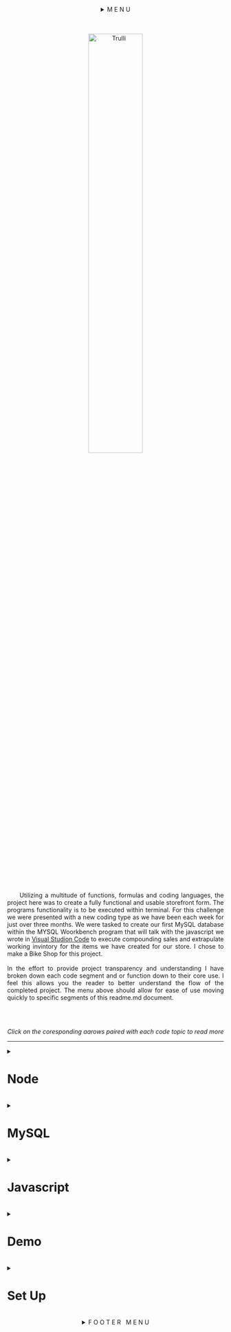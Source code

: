 <details id"top">
<summary align="center">M E N U</summary>
<div class=container align="center">
<span><a href="#top">Intro | </a></span>
<span><a href="#node">Node | </a></span>
<span><a href="#mysql">MySQL Code | </a></span>
<span><a href="#javascript">Javascript Code | </a></span>
<span><a href="#Demo">demo | </a></span>
<span><a href="https://github.com/rogueathletic/bamazon" download>Download | </a></span>
<span><a href="#set-up">Set up | </a></span>
<span><a href="mailto:jason@skunkworksweb.io">contact</a></span>
</details>
<br>
<br>
</div>

<p align="center">
<img src="https://i.imgur.com/vVwCra2.png" alt="Trulli" width="50%" height="auto" margin-left="20%" alt="unlicensed bootleg art using toe Amazon logo as base with user input art to illustrate visual catchall of app">
</p>

<br>
<p align="justify">&nbsp;&nbsp;&nbsp;&nbsp;
Utilizing a multitude of functions, formulas and coding languages, the project here was to create a fully functional and usable storefront form. The programs functionality is to be executed within terminal. For this challenge we were presented with a new coding type as we have been each week for just over three months. We were tasked to create our first MySQL database within the MYSQL Woorkbench program that will talk with the javascript we wrote in <a href="https://bit.ly/2VfZi2H">Visual Studion Code</a> to execute compounding sales and extrapulate working invintory for the items we have created for our store. I chose to make a Bike Shop for this project. 
<br>
<br>
In the effort to provide project transparency and understanding I have broken down each code segment and or function down to their core use. I feel this allows you the reader to better understand the flow of the completed project. The menu above should allow for ease of use moving quickly to specific segments of this readme.md document.</p>
<br>
<br>
<p align="center"><i> Click on the coresponding aarows paired with each code topic to read more</i></p>
</p>
<hr>
<details>
<summary><h1 id="node">Node</h1></summary>
<hr>
<h2 align="center">used to complete this application:<br>
<a href="https://bit.ly/2IC3Sa1">Languages | </a>
<a href="https://bit.ly/2U4VW2o" target="_blank"> node apps | </a>
<a href="https://bit.ly/2U7qnVs"> node dependancies</a></h2>
<br>
<ul>
<li><a href="https://bit.ly/2GZTqXu" target="_blank" alt="link to subsequent node dependancie, node app or code code">My SQL Workbench</a></li>
<li><a href="https://bit.ly/2EcEJNN" target="_blank" alt="link to subsequent node dependancie, node app or code code">HTML</a></li>
<li><a href="https://bit.ly/2TcFS1k" target="_blank" alt="link to subsequent node dependancie, node app or code code">CSS</a></li>
<li><a href="https://bit.ly/1cYzv8q" target="_blank" alt="link to subsequent node dependancie, node app or code code">Javascript</a></li>
<li><a href="https://bit.ly/1AOYl0q" target="_blank" alt="link to subsequent node dependancie, node app or code code">Jquery</a></li>
<li><a href="https://bit.ly/2wztb2m" target="_blank" alt="link to subsequent node dependancie, node app or code code">bootstrap</a></li>
<ul>
<li><a href="https://bit.ly/1LjG5AH" target="_blank" alt="link to subsequent node dependancie, node app or code code">Node</a></li>
<ul>
<li><a href="https://bit.ly/2ssAXN3" target="_blank" alt="link to subsequent node dependancie, node app or code code">dotenv</a></li>
<li><a href="https://bit.ly/2kh3jU4" target="_blank" alt="link to subsequent node dependancie, node app or code code">Json</a></li>
<li><a href="https://bit.ly/2H3dWq7" target="_blank" alt="link to subsequent node dependancie, node app or code code">ansi-escapes</a></li>
<li><a href="https://bit.ly/2GJET30" target="_blank" alt="link to subsequent node dependancie, node app or code code">ansi-regex</a></li>
<li><a href="https://bit.ly/2Ev2ems" target="_blank" alt="link to subsequent node dependancie, node app or code code">ansi-styles</a></li>
<li><a href="https://bit.ly/2IyieIk" target="_blank" alt="link to subsequent node dependancie, node app or code code">bignumber.js</a></li>
<li><a href="https://bit.ly/2NraruV" target="_blank" alt="link to subsequent node dependancie, node app or code code">chardet</a></li>
<li><a href="https://bit.ly/2SpCV98" target="_blank" alt="link to subsequent node dependancie, node app or code code">cli-cursor</a></li>
<li><a href="https://bit.ly/2EwfNSH" target="_blank" alt="link to subsequent node dependancie, node app or code code">clone</a></li>
<li><a href="https://bit.ly/2tFvRuZ" target="_blank" alt="link to subsequent node dependancie, node app or code code">color-convert</a></li>
<li><a href="https://bit.ly/2GHwRaO" target="_blank" alt="link to subsequent node dependancie, node app or code code">color-name</a></li>
<li><a href="https://bit.ly/2U7GNx8" target="_blank" alt="link to subsequent node dependancie, node app or code code">console.table</a></li>
<li><a href="https://bit.ly/2tyxECc" target="_blank" alt="link to subsequent node dependancie, node app or code code">core-util-is</a></li>
<li><a href="https://bit.ly/2Vcsjfu" target="_blank" alt="link to subsequent node dependancie, node app or code code">defaults</a></li>
<li><a href="https://bit.ly/2XlNiyE" target="_blank" alt="link to subsequent node dependancie, node app or code code">easy-table</a></li>
<li><a href="https://bit.ly/2IBU67P" target="_blank" alt="link to subsequent node dependancie, node app or code code">escape-string-regexp</a></li>
<li><a href="https://bit.ly/2VjQKIe" target="_blank" alt="link to subsequent node dependancie, node app or code code">external-editor</a></li>
<li><a href="https://bit.ly/2NpF97G" target="_blank" alt="link to subsequent node dependancie, node app or code code">figures</a></li>
<li><a href="https://bit.ly/2SkXnIg" target="_blank" alt="link to subsequent node dependancie, node app or code code">has-flag</a></li>
<li><a href="https://bit.ly/2Ns8L49" target="_blank" alt="link to subsequent node dependancie, node app or code code">iconv-lite</a></li>
<li><a href="https://bit.ly/2Iym7wU" target="_blank" alt="link to subsequent node dependancie, node app or code code">inherits</a></li>
<li><a href="https://bit.ly/2BQXbLz" target="_blank" alt="link to subsequent node dependancie, node app or code code">inquire</a></li>
<li><a href="https://bit.ly/2XlFxZr" target="_blank" alt="link to subsequent node dependancie, node app or code code">is-fullwidth-code-point</a></li>
<li><a href="https://bit.ly/2Easbq2" target="_blank" alt="link to subsequent node dependancie, node app or code code">is-promise</a></li>
<li><a href="https://bit.ly/2Tdx4In" target="_blank" alt="link to subsequent node dependancie, node app or code code">isarray</a></li>
<li><a href="https://bit.ly/2SUKTfH" target="_blank" alt="link to subsequent node dependancie, node app or code code">lodash</a></li>
<li><a href="https://bit.ly/2H0Qee3" target="_blank" alt="link to subsequent node dependancie, node app or code code">mimic-fn</a></li>
<li><a href="https://bit.ly/2VjR5uu" target="_blank" alt="link to subsequent node dependancie, node app or code code">mute-stream</a></li>
<li><a href="https://bit.ly/2yMBvfz" target="_blank" alt="link to subsequent node dependancie, node app or code code">mysql</a></li>
<li><a href="https://bit.ly/2NphKDc" target="_blank" alt="link to subsequent node dependancie, node app or code code">onetime</a></li>
<li><a href="https://bit.ly/2GHkw6f" target="_blank" alt="link to subsequent node dependancie, node app or code code">os-tmpdir</a></li> *os-tmpdir has been depriciated but it still listed as a packet dependancy so it has been included
<li><a href="https://bit.ly/2NpMfZM" target="_blank" alt="link to subsequent node dependancie, node app or code code">process-nextick-args</a></li>
<li><a href="https://bit.ly/2VkiXia" target="_blank" alt="link to subsequent node dependancie, node app or code code">readable-stream</a></li>
<li><a href="https://bit.ly/2GHsTyJ" target="_blank" alt="link to subsequent node dependancie, node app or code code">restore-cursor</a></li>
<li><a href="https://bit.ly/2Iyoyzy" target="_blank" alt="link to subsequent node dependancie, node app or code code">run-async</a></li>
<li><a href="https://bit.ly/2IvRatd" target="_blank" alt="link to subsequent node dependancie, node app or code code">rxjs</a></li>
<li><a href="https://bit.ly/safe-buf" target="_blank" alt="link to subsequent node dependancie, node app or code code">safe-buffer</a></li>
<li><a href="https://bit.ly/2EtRlkK" target="_blank" alt="link to subsequent node dependancie, node app or code code">signal-exit</a></li>
<li><a href="https://bit.ly/2XipSu1" target="_blank" alt="link to subsequent node dependancie, node app or code code">sqlstring</a></li>
<li><a href="https://bit.ly/2NtvrAZ" target="_blank" alt="link to subsequent node dependancie, node app or code code">string-width</a></li>
<li><a href="https://bit.ly/2H0r1Az" target="_blank" alt="link to subsequent node dependancie, node app or code code">string_decoder</a></li>
<li><a href="https://bit.ly/2EuZt4z" target="_blank" alt="link to subsequent node dependancie, node app or code code">strip-ansi</a></li>
<li><a href="https://bit.ly/2ViR364" target="_blank" alt="link to subsequent node dependancie, node app or code code">supports-color</a></li>
<li><a href="https://bit.ly/2NsmWGm" target="_blank" alt="link to subsequent node dependancie, node app or code code">symbol-observable</a></li>
<li><a href="https://bit.ly/2tBY8mo" target="_blank" alt="link to subsequent node dependancie, node app or code code">through</a></li>
<li><a href="https://bit.ly/2tALS5B" target="_blank" alt="link to subsequent node dependancie, node app or code code">util-deprecate</a></li>
<li><a href="https://bit.ly/2NrS4pE" target="_blank" alt="link to subsequent node dependancie, node app or code code">wcwidth</a></li>
</ul>
</ul>
</ul>
<br>
<p align="justify">&nbsp;&nbsp;&nbsp;&nbsp;***The legnth of the list above should be noted that the vast majority of these node programs are strict dependancies of the primary ones used. It is good to understand that when you bring one npm packet into your root files or directly into your project it is called a packet for the reason above. There are many working parts to these programd and knowing that even though a few of these programs are one - two lines they provide a systaining component to allow all of the pther systems to work well and in a mannor we expect with the speed of the internet today.***</p>
</details>
<br>
<details>
<summary><h1 id="mysql">MySQL</h1></summary>
<br>
MySQL information to create DB and Table

```DROP DATABASE IF EXISTS bamazon;```

replaces file in mysql if it was present. if it was not dropped it will be used to create it

```CREATE DATABASE bamazon;```

declares we want to use this file to populate the file declared aboves content


```USE bamazon;```

this is the master list of column titles and how they require their own specific formatting

```&nbsp;
CREATE TABLE Products (
id INT NOT NULL AUTO_INCREMENT,
productName VARCHAR (45) NOT NULL,
departmentName VARCHAR (45) NOT NULL,
price DECIMAL (10,2) NOT NULL,
stockQuantity INT (10) NOT NULL,
PRIMARY KEY (ID)
);
```
<p>
varchar characters and numbers as a word
int is intiger or number vlaue 
not null means it can not be empty
the numbers in parentheses is the most amount of characters that can be entered for the column value
</p>
<p align="justify">&nbsp;&nbsp;&nbsp;&nbsp;
Below you will see the info assigned to the corresponding table headers via .CSV formatting. This for most users will emulate the functions of Microsoft Excell or more appropriatly Microsoft Acess. This ebing that Excel is in its root value a table builder where access much like My Sql is a platform you can view, review and build tables but its true function is extrapulating data from the sheet and making functional charts and forms out of the information provided. to provide a refference of the code below, I have added a tabled form after it to show the symilarities of the two files in how they look.
</p>

```&nbsp;
INSERT INTO Products (ID, productName, departmentName, price, stockQuantity)
VALUES ('001', 'Bianchi Specialisima', 'Bikes', 4999.00, 5);
INSERT INTO Products (ID, productName, departmentName, price, stockQuantity)
VALUES ('002', 'Kask Protone` | White', 'Helmet', 375.00, 8);
INSERT INTO Products (ID, productName, departmentName, price, stockQuantity)
VALUES ('003', 'Fizik', 'Socks', 20.00, 6);
INSERT INTO Products (ID, productName, departmentName, price, stockQuantity)
VALUES ('004', 'Assos', 'Apparel', 360.00, 10);
INSERT INTO Products (ID, productName, departmentName, price, stockQuantity)
VALUES ('005', 'bibs', 'Apparel', 532.26, 6);
INSERT INTO Products (ID, productName, departmentName, price, stockQuantity)
VALUES ('006', 'Mavic Vest', 'Accessories', 135.00, 10);
INSERT INTO Products (ID, productName, departmentName, price, stockQuantity)
VALUES ('007', 'Bont Vaypor + White', 'Shoes', 710.00, 7);
INSERT INTO Products (ID, productName, departmentName, price, stockQuantity)
VALUES ('008', 'Oakley Radar EV', 'Apparel', 225.00, 14);
INSERT INTO Products (ID, productName, departmentName, price, stockQuantity)
VALUES ('009', 'WYN Sleeves ', 'Apparel', 120.00, 10);
INSERT INTO Products (ID, productName, departmentName, price, stockQuantity)
VALUES ('010', 'Giro Gloves', 'Accessories', 25.00, 12);
INSERT INTO Products (ID, productName, departmentName, price, stockQuantity)
VALUES ('011', 'Beats By Dre Headphones', 'Shoes', 130.00, 18);
INSERT INTO Products (ID, productName, departmentName, price, stockQuantity)
VALUES ('012', 'Speed Sleeve', 'Apparel', 100.00, 15);
INSERT INTO Products (ID, productName, departmentName, price, stockQuantity)
VALUES ('013', 'SRM PC8', 'Apparel', 120.00, 12);
INSERT INTO Products (ID, productName, departmentName, price, stockQuantity)
VALUES ('014', 'Specialized 1.5 knee warmers', 'Accessories', 20.00, 12);
```
Where the code above is formatted in a way for e to bulk upload. The table below is an end users outout
<table>
<tbody>
<tr>
<td style="text-align: center;">ID</td>
<td style="text-align: center;">Product Name</td>
<td style="text-align: center;">departmentName</td>
<td style="text-align: center;">price</td>
<td style="text-align: center;">stockQuantity</td>
</tr>
<tr>
<td style="text-align: center;">001</td>
<td style="text-align: right;">Bianchi Specialisima</td>
<td style="text-align: center;">Bikes</td>
<td style="text-align: center;">4999.00</td>
<td style="text-align: center;">5</td>
</tr>
<tr>
<td style="text-align: center;">002</td>
<td style="text-align: right;">Kask Protone | White</td>
<td style="text-align: center;">Helmets</td>
<td style="text-align: center;">375.00</td>
<td style="text-align: center;">8</td>
</tr>
<tr>
<td style="text-align: center;">003</td>
<td style="text-align: right;">Fizik Arione</td>
<td style="text-align: center;">Saddles</td>
<td style="text-align: center;">20.00</td>
<td style="text-align: center;">6</td>
</tr>
<tr>
<td style="text-align: center;">004</td>
<td style="text-align: right;">Assos</td>
<td style="text-align: center;">Apparel</td>
<td style="text-align: center;">360.00</td>
<td style="text-align: center;">10</td>
</tr>
<tr>
<td style="text-align: center;">005</td>
<td style="text-align: right;">WYN bibs</td>
<td style="text-align: center;">Apparel</td>
<td style="text-align: center;">532.26</td>
<td style="text-align: center;">6</td>
</tr>
<tr>
<td style="text-align: center;">006</td>
<td style="text-align: right;">Mavic Vest</td>
<td style="text-align: center;">Accessories</td>
<td style="text-align: center;">135.00</td>
<td style="text-align: center;">10</td>
</tr>
<tr>
<td style="text-align: center;">007</td>
<td style="text-align: right;">Bont Vaypor +</td>
<td style="text-align: center;">shoes</td>
<td style="text-align: center;">710.00</td>
<td style="text-align: center;">7</td>
</tr>
<tr>
<td style="text-align: center;">008</td>
<td style="text-align: right;">Oakley Radar EV</td>
<td style="text-align: center;">Apparel</td>
<td style="text-align: center;">225.00</td>
<td style="text-align: center;">14</td>
</tr>
<tr>
<td style="text-align: center;">009</td>
<td style="text-align: right;">WYN Sleeves</td>
<td style="text-align: center;">Apparel</td>
<td style="text-align: center;">120.00</td>
<td style="text-align: center;">10</td>
</tr>
<tr>
<td style="text-align: center;">010</td>
<td style="text-align: right;">Giro Gloves</td>
<td style="text-align: center;">Accessories</td>
<td style="text-align: center;">25.00</td>
<td style="text-align: center;">12</td>
</tr>
<tr>
<td style="text-align: center;">011</td>
<td style="text-align: right;">Beats by Dre Headphones</td>
<td style="text-align: center;">Accessories</td>
<td style="text-align: center;">130.00</td>
<td style="text-align: center;">18</td>
</tr>
<tr>
<td style="text-align: center;">012</td>
<td style="text-align: right;">Speed Sleeve</td>
<td style="text-align: center;">Apparel</td>
<td style="text-align: center;">100.00</td>
<td style="text-align: center;">15</td>
</tr>
<tr>
<td style="text-align: center;">013</td>
<td style="text-align: right;">SRM PC8</td>
<td style="text-align: center;">Apparel</td>
<td style="text-align: center;">120.0.</td>
<td style="text-align: center;">12</td>
</tr>
<tr>
<td style="text-align: center;">014</td>
<td style="text-align: right;">SpeacializedKnee Warmers 1.5</td>
<td style="text-align: center;">Accessories</td>
<td style="text-align: center;">20.00</td>
<td style="text-align: center;">12</td>
</tr>
</tbody>
</table>
</details>
<br>

<details> <summary><h1 id="javascript">Javascript</h1></summary>
<br>
<p align="justify">&nbsp;&nbsp;&nbsp;The three Required statements below depect the three primary packets that I have required for this app to function. the only time full instilation is required is when the program is being created. From there; you, the end user can simply (if you already have node installed globally on your computer> Can simply run "npm install" from Terminal or Bash to bring all of the needed code structures to execute the program</p>


```&nbsp;
const mysql = require('mysql'); 
const inquirer = require('inquirer');
require('console.table');
var keys = require("./keys");
```

<p align="justify">&nbsp;&nbsp;&nbsp;Once you have installed your packet dependancies your next step will be to define your connection to MYSQL. <br>*This connection WILL require you to have a root password as it is using your computer is a local server for the project. To obtain your root password for your review or attempt of this project you can find it <a href="https://apple.co/2Bu62kh">here</a> for mac. Once you have your password in hand you will <b>NOT</b> want to store this within the project file for the app. This is considered incredibly sensitive information and should only be stored on your computer. To refrain from putting your code out in a vonerable state, you will want to create a <a href="https://bit.ly/2ssAXN3">DOTENV</a> file to store this information as well as a .gitignore to make sure when you set your commits it is not transfered to your repositories.</p>

```&nbsp;
var connection = mysql.createConnection({
host: "localhost",
port: 3306,
user: "root",
password: "###################",
database: "bamazon"
});
```
<p align="justify">&nbsp;&nbsp;&nbsp;This is the point where connection is set to establish between your MYSQL server and your local computer. For the instance within this app both are located in the same space for practical application. You will note the if statement attached to the connection request. This will allert you via terminal there was an error establishing connectinn if there was an issue. If there was not an issue... The app will rin and the err notification will be disreagrded until it is needed if it is ever needed.</p>

```&nbsp;
connection.connect(function (err) {
if (err) throw err;
availableProducts();
});
```
<p align="justify">&nbsp;&nbsp;&nbsp;At this point we begin to import the Bike Shop invintory that is defined in the Schema located in MYSQL Workbency. For the purposes of this app, I have chosen to include both the csv content and the schema within a single file to provide easier readability for the program.</p>

```&nbsp;
function availableProducts() {
console.log("\nBike Shop Merchandise: \n");
connection.query("SELECT id, productName, price FROM products", function (err, results) {
if (err) throw err;
console.table(results);
startShopping();
});
}
```

<p align="justify">&nbsp;&nbsp;&nbsp;At this point we have established a connection with the servier stored on MYSQL Workbench, we have inported the product csv providing product name, department, price and available quantities. Now we are tasked with prompting the consumer for the product they wish to purchase. This is done by providing us back a request for the designated id # of the product. Once this information has been received, we will want to verify the quantities of the product they will be purchassing. At the final stage of this description we will need to make sure; first, that the item and or quantity of their order matches the available invintory in the store. If it does not we will use one of the following functions to nitify them. If it is we will sell them the item for the dollar value designated and perminantly remove the item/items from invintory.
<br><br>
Then...</p>

```&nbsp;
function startShopping() {
inquirer.prompt([{
name: "itemID",
type: "input",
message: "Please enter the ID Number for the Item you wish to buy: "
},
{
name: "quantity",
type: "input",
message: "Please enter the # of items you wish to buy:"
}


])
.then(function (answer) {
if (!(answer.itemID && answer.quantity)) {
continueShopping();
return;
}
connection.query("SELECT * FROM products WHERE ?", {
id: answer.itemID
}, function (err, results) {
if (err) throw err;
if (results[0].stockQuantity >= answer.quantity) {
var itemsRemaining = results[0].stockQuantity - answer.quantity;
var purchaseTotal = answer.quantity * results[0].price;
connection.query(`UPDATE products SET stockQuantity=${itemsRemaining} WHERE id=${answer.itemID}`,
```

<p align="justify">&nbsp;&nbsp;&nbsp; At this point we have p[rovided the consumer with their final bill for the session. Or we notified them the product they want is no longer in stick and have provided the consumer with a value proposition to reachout to a sales member to seek future availability. This part of a sale is often over looked. Many consumers are more than willing to jump through virtual hoops to get what they want "IF" the avenue to do so is easy and inviting to execute the evolution. If it is not, the consumer will revert back to the web to try and source the product at the level of justified value proposition they originally intended to purchase at. Only if this is not found elsewhere they will return for the sale.</p>


function (err, results) {
if (err) throw err;
console.log(`Your total is: ${purchaseTotal}`);
continueShopping();
});
}else {
console.log("Unfortunatly at this time we are out of stock for the item you requested. Please check back later or contact our sales department to find out when the item will be back in stock.");
continueShopping();
}
});
});
}; <----- Closing tag for continueShopping() function that does not want to stay in the code container


<p align="justify">&nbsp;&nbsp;&nbsp; Now we have reached the end of the existing transaction, the consumer has selected their goods, the quantities of their goods and have been provided with their final bill for said order. For the purposes of this exercise we will assume that the payment was tendered at the time of presenting the final total for available items in the sale. We will now prompt the consumer in terminal to continue back into the store to submit their purchase or to end the transaction. </p>

```&nbsp;
function continueShopping() {
inquirer.prompt([{
name: "tryAgain",
type: "confirm",
message: "Would you like to continue ordering? or process your bill and exit? "
}]).then(function (answer) {
if (answer.tryAgain) {
availableProducts();
} else {
connection.query("SELECT * FROM products", function (err, results) {
if (err) throw err;
console.table(results);
});
console.log("Your session has ended.  Thank you for shopping Bike Shop");
}
});
}
```
<p align="justify">&nbsp;&nbsp;&nbsp; Thank you for taking the time to review my code. Please feel free to utilize the contact link in the footer and header menus if you have any questions.</p>

</details>
<br>
<details> <summary><h1 id="Demo">Demo</h1></summary>
<img src="https://i.imgur.com/zUWwNaY.gif" width="100%" height="auto" alt="Gif of application in use">
</details>
<br>
<details> <summary><h1 id="set-up">Set Up</h1></summary>
<p align="justify">&nbsp;&nbsp;&nbsp;&nbsp;If you are as stoked as I am to be able to run a program like this from raw coding then your ready to try it on your own. Please feel free to use this code as your road map to writing your own content. There are a few things you will need to execute this process. I have listed them below in a numbered list in order for you:

<ol>
<li>you will need a code editor. <a href="https://bit.ly/2VfZi2H">Visual Studion Code</a> is what I use and it is free.</li>
<li>you will need to add <a href="https://bit.ly/2GZTqXu">MYSQL Workbench</a> also linked above</li>
<li><a href="https://bit.ly/2nFUiTV">W3 Schools</a> has been the best source of information to make sense of this process to this level I have found. If you find another source you like better thats perfectly fine</li>
<li>you will need to set up a password to utilize your <a href="https://apple.co/2Bu62kh">Root</a> functions to run your code on the command line</li>
<li>pier review is a fantastic tool when you get stuck and <a href="https://bit.ly/1x0885j">Stack Overflow</a> is a fantastic location for this</li>

</ol>
ok... So you have written your code. All of your dependancies notied above have been requested and added within your file folder for the program, youre mysql Workbench is up and running and all you want in life is to run your script in the command line. what now?
<ol start="6">
<li>you will need to figure out the primary location of your MYSQL database located on your hard drive.</li>
<li>now that you have located the file location you will also need to remark the location of your bamazon.sql file within your app. combine the two file type locations with the script below directly on your command line. replace the brackets as well as their content with the applicable absolute file locations. relative file locations will not work for htis process</li>
<li>[mysql location] -u root -p < [bamazon.sql file location]</li>
<li>submit</li>
<li>If the file path was done correctly you will be presented with a request to input your root password and not your UI password. The steps to obtain this are listed in the link on item line #4</li>
<li>if you have set up your password correctly and typed it in correctly when you submit you will simply be returned to your primary command line script. this is hwo you know you have started your server. If the connection does not commit you wil receive an error notification. be mindful of the information in your error code as it will tell you what is wrong and sometimes how to repair the error.</li>
<li>At this point I am going to assume you have found your MYSQL root location, you have obtained your root password and you have run the needed script to enact your servier through your command line. Now you will need to run one more line of code from terminal on the command line and your app should primpt just as the one I created did.</li>
<li>[node bamazonConsumer.js]</li>
<li>hope it worked for you and you enjoyed reading my README.md</li>
</ol>
</details>
<br>
<details>
<summary align="center">F O O T E R &nbsp; M E N U</summary>
<div class=container align="center">
<span><a href="#top">Top | </a></span>
<span><a href="#node">Node | </a></span>
<span><a href="#mysql">MySQL Code | </a></span>
<span><a href="#javascript">Javascript Code | </a></span>
<span><a href="#Demo">demo | </a></span>
<span><a href="https://github.com/rogueathletic/bamazon" download>Download | </a></span>
<span><a href="#set-up">Set up | </a></span>
<span><a href="mailto:jason@skunkworksweb.io">contact</a></span>
</details>
